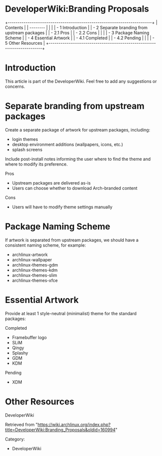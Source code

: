 DeveloperWiki:Branding Proposals
================================

+--------------------------------------------------------------------------+
| Contents                                                                 |
| --------                                                                 |
|                                                                          |
| -   1 Introduction                                                       |
| -   2 Separate branding from upstream packages                           |
|     -   2.1 Pros                                                         |
|     -   2.2 Cons                                                         |
|                                                                          |
| -   3 Package Naming Scheme                                              |
| -   4 Essential Artwork                                                  |
|     -   4.1 Completed                                                    |
|     -   4.2 Pending                                                      |
|                                                                          |
| -   5 Other Resources                                                    |
+--------------------------------------------------------------------------+

Introduction
============

This article is part of the DeveloperWiki. Feel free to add any
suggestions or concerns.

  

Separate branding from upstream packages
========================================

Create a separate package of artwork for upstream packages, including:

-   login themes
-   desktop environment additions (wallpapers, icons, etc.)
-   splash screens

Include post-install notes informing the user where to find the theme
and where to modify its preference.

Pros

-   Upstream packages are delivered as-is
-   Users can choose whether to download Arch-branded content

Cons

-   Users will have to modify theme settings manually

  

Package Naming Scheme
=====================

If artwork is separated from upstream packages, we should have a
consistent naming scheme, for example:

-   archlinux-artwork
-   archlinux-wallpaper
-   archlinux-themes-gdm
-   archlinux-themes-kdm
-   archlinux-themes-slim
-   archlinux-themes-xfce

  

Essential Artwork
=================

Provide at least 1 style-neutral (minimalist) theme for the standard
packages:

Completed

-   Framebuffer logo
-   SLiM
-   Qingy
-   Splashy
-   GDM
-   KDM

Pending

-   XDM

Other Resources
===============

DeveloperWiki

Retrieved from
"https://wiki.archlinux.org/index.php?title=DeveloperWiki:Branding_Proposals&oldid=160994"

Category:

-   DeveloperWiki
